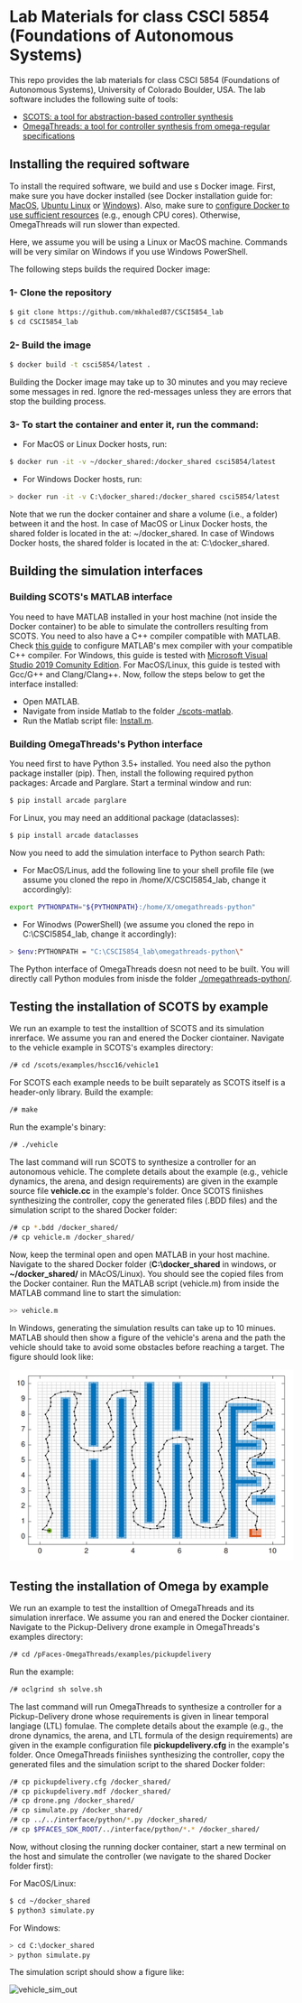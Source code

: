 # Lab Materials for class CSCI 5854 (Foundations of Autonomous Systems)

This repo provides the lab materials for class CSCI 5854 (Foundations of Autonomous Systems), University of Colorado Boulder, USA.
The lab software includes the following suite of tools:
- [SCOTS: a tool for abstraction-based controller synthesis](https://github.com/mkhaled87/scots-ready)
- [OmegaThreads: a tool for controller synthesis from omega-regular specifications](https://github.com/mkhaled87/pFaces-OmegaThreads)


## Installing the required software

To install the required software, we build and use s Docker image.
First, make sure you have docker installed (see Docker installation guide for: [MacOS](https://docs.docker.com/docker-for-mac/install/), [Ubuntu Linux](https://docs.docker.com/engine/install/ubuntu/) or [Windows](https://docs.docker.com/docker-for-windows/install/)). Also, make sure to [configure Docker to use sufficient resources](https://docs.docker.com/config/containers/resource_constraints/) (e.g., enough CPU cores). Otherwise, OmegaThreads will run slower than expected.

Here, we assume you will be using a Linux or MacOS machine. 
Commands will be very similar on Windows if you use Windows PowerShell.

The following steps builds the required Docker image:

### 1- Clone the repository

``` bash
$ git clone https://github.com/mkhaled87/CSCI5854_lab
$ cd CSCI5854_lab
```


### 2- Build the image

``` bash
$ docker build -t csci5854/latest .
```

Building the Docker image may take up to 30 minutes and you may recieve some messages in red.
Ignore the red-messages unless they are errors that stop the building process.

### 3- To start the container and enter it, run the command:

- For MacOS or Linux Docker hosts, run:
``` bash
$ docker run -it -v ~/docker_shared:/docker_shared csci5854/latest
```

- For Windows Docker hosts, run:
``` bash
> docker run -it -v C:\docker_shared:/docker_shared csci5854/latest
```

Note that we run the docker container and share a volume (i.e., a folder) between it and the host.
In case of MacOS or Linux Docker hosts, the shared folder is located in the at: ~/docker_shared.
In case of Windows Docker hosts, the shared folder is located in the at: C:\docker_shared.


## Building the simulation interfaces

### Building SCOTS's MATLAB interface

You need to have MATLAB installed in your host machine (not inside the Docker container) to be able to simulate the controllers resulting from SCOTS.
You need to also have a C++ compiler compatible with MATLAB.
Check [this guide](https://www.mathworks.com/help/matlab/matlab_external/choose-c-or-c-compilers.html) to configure MATLAB's mex compiler with your compatible C++ compiler.
For Windows, this guide is tested with [Microsoft Visual Studio 2019 Comunity Edition](https://visualstudio.microsoft.com/vs/community/).
For MacOS/Linux, this guide is tested with Gcc/G++ and Clang/Clang++.
Now, follow the steps below to get the interface installed: 

- Open MATLAB.
- Navigate from inside Matlab to the folder [./scots-matlab](scots-matlab).
- Run the Matlab script file: [Install.m](scots-matlab/Install.m).


### Building OmegaThreads's Python interface

You need first to have Python 3.5+ installed.
You need also the python package installer (pip).
Then, install the following required python packages: Arcade and Parglare.
Start a terminal window and run:

``` bash
$ pip install arcade parglare
```

For Linux, you may need an additional package (dataclasses):
``` bash
$ pip install arcade dataclasses
```

Now you need to add the simulation interface to Python search Path:

- For MacOS/Linus, add the following line to your shell profile file (we assume you cloned the repo in /home/X/CSCI5854_lab, change it accordingly):
``` bash
export PYTHONPATH="${PYTHONPATH}:/home/X/omegathreads-python"
```

- For Winodws (PowerShell) (we assume you cloned the repo in C:\CSCI5854_lab, change it accordingly):
``` bash
> $env:PYTHONPATH = "C:\CSCI5854_lab\omegathreads-python\"
```

The Python interface of OmegaThreads doesn not need to be built.
You will directly call Python modules from inisde the folder [./omegathreads-python/](omegathreads-python/).


## Testing the installation of SCOTS by example

We run an example to test the installtion of SCOTS and its simulation inrerface.
We assume you ran and enered the Docker ciontainer.
Navigate to the vehicle example in SCOTS's examples directory:
``` bash
/# cd /scots/examples/hscc16/vehicle1
```
For SCOTS each example needs to be built separately as SCOTS itself is a header-only library.
Build the example:
``` bash
/# make
```
Run the example's binary:
``` bash
/# ./vehicle
```
The last command will run SCOTS to synthesize a controller for an autonomous vehicle.
The complete details about the example (e.g., vehicle dynamics, the arena, and design requirements) are given in the example source file **vehicle.cc** in the example's folder.
Once SCOTS finiishes synthesizing the controller, copy the generated files (.BDD files) and the simulation script to the shared Docker folder:
``` bash
/# cp *.bdd /docker_shared/
/# cp vehicle.m /docker_shared/
```
Now, keep the terminal open and open MATLAB in your host machine.
Navigate to the shared Docker folder (**C:\docker_shared** in windows, or **~/docker_shared/** in MAcOS/Linux).
You should see the copied files from the Docker container.
Run the MATLAB script (vehicle.m) from inside the MATLAB command line to start the simulation:
``` bash
>> vehicle.m
```
In Windows, generating the simulation results can take up to 10 minues.
MATLAB should then show a figure of the vehicle's arena and the path the vehicle should take to avoid some obstacles before reaching a target.
The figure should look like:

![vehicle_sim_out](images/sim_vehicle.png?raw=true)


## Testing the installation of Omega by example

We run an example to test the installtion of OmegaThreads and its simulation inrerface.
We assume you ran and enered the Docker ciontainer.
Navigate to the Pickup-Delivery drone example in OmegaThreads's examples directory:
``` bash
/# cd /pFaces-OmegaThreads/examples/pickupdelivery
```
Run the example:
``` bash
/# oclgrind sh solve.sh
```
The last command will run OmegaThreads to synthesize a controller for a Pickup-Delivery drone whose requirements is given in linear temporal langiage (LTL) fomulae.
The complete details about the example (e.g., the drone dynamics, the arena, and LTL formula of the design requirements) are given in the example configuration file **pickupdelivery.cfg** in the example's folder.
Once OmegaThreads finiishes synthesizing the controller, copy the generated files and the simulation script to the shared Docker folder:
``` bash
/# cp pickupdelivery.cfg /docker_shared/
/# cp pickupdelivery.mdf /docker_shared/
/# cp drone.png /docker_shared/
/# cp simulate.py /docker_shared/
/# cp ../../interface/python/*.py /docker_shared/
/# cp $PFACES_SDK_ROOT/../interface/python/*.* /docker_shared/
```

Now, without closing the running docker container, start a new terminal on the host and simulate the controller (we navigate to the shared Docker folder first):

For MacOS/Linux:
``` bash
$ cd ~/docker_shared
$ python3 simulate.py
```

For Windows:
``` bash
> cd C:\docker_shared
> python simulate.py
```



The simulation script should show a figure like:

![vehicle_sim_out](images/sim_pickupdelivery.gif?raw=true)





